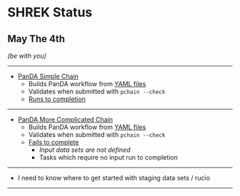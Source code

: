 # SHREK Status 
## May The 4th
*(be with you)*

---

- [PanDA Simple Chain](https://panda-wms.readthedocs.io/en/latest/client/pchain.html#simple-task-chain)
	- Builds PanDA workflow from [YAML files](https://github.com/klendathu2k/shrek/tree/main/tests/simple-chain)
	- Validates when submitted with `pchain --check`
	- [Runs to completion](https://panda-doma.cern.ch/tasks/?jeditaskid=65575|65574)

---

- [PanDA More Complicated Chain](https://panda-wms.readthedocs.io/en/latest/client/pchain.html#more-complicated-chain)
	- Builds PanDA workflow from [YAML files](https://github.com/klendathu2k/shrek/tree/main/tests/more-complicated-chain)
	- Validates when submitted with `pchain --check`
	- [Fails to complete](https://panda-doma.cern.ch/tasks/?jeditaskid=65555|65557|1651600566|65556)
		- *Input data sets are not defined*
		- Tasks which require no input run to completion

---

- I need to know where to get started with staging data sets / rucio

---




